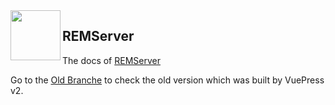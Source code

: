 <img width="80" align="left" src="https://pic.rmb.bdstatic.com/bjh/2d44fc3e673283cbbd6f8f97974c0340.png">

## REMServer

The docs of [REMServer](https://rems.vercel.app)

Go to the [Old Branche](https://github.com/REMServer/docs/tree/old) to check the old version which was built by VuePress v2.
